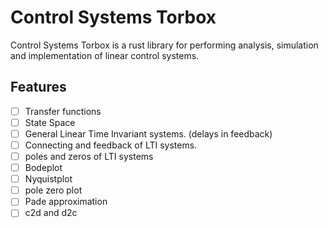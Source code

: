 # Control Systems Torbox

Control Systems Torbox is a rust library for performing analysis, simulation and implementation of linear control systems.


## Features

- [ ] Transfer functions
- [ ] State Space
- [ ] General Linear Time Invariant systems. (delays in feedback)
- [ ] Connecting and feedback of LTI systems.
- [ ] poles and zeros of LTI systems
- [ ] Bodeplot
- [ ] Nyquistplot
- [ ] pole zero plot
- [ ] Pade approximation
- [ ] c2d and d2c
